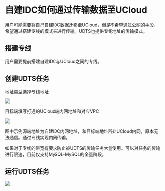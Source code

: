 # 自建IDC如何通过传输数据至UCloud

用户可能需要将自己自建IDC数据迁移至UCloud，但是不希望通过公网的手段，希望通过搭建专线的模式来进行传输。UDTS也提供专线地址的传输模式。

## 搭建专线

用户需要提前搭建自建IDC与UCloud之间的专线。

## 创建UDTS任务

地址类型选择专线地址

![](http://udts-doc.cn-bj.ufileos.com/speed001.png)

目标端填写打通的UCloud端内网地址和对应VPC

![](http://udts-doc.cn-bj.ufileos.com/connect003.png)

图中示例源端地址为自建IDC内网地址，和目标端地址所处UCloud内网，原本无法通信。通过专线实现内网传输。

如果对于专线的带宽有要求防止被UDTS的传输任务大量使用。可以对任务的传输进行限速，目前仅支持MySQL-MySQL的全量阶段。


## 运行UDTS任务

![](http://udts-doc.cn-bj.ufileos.com/connect004.png)
